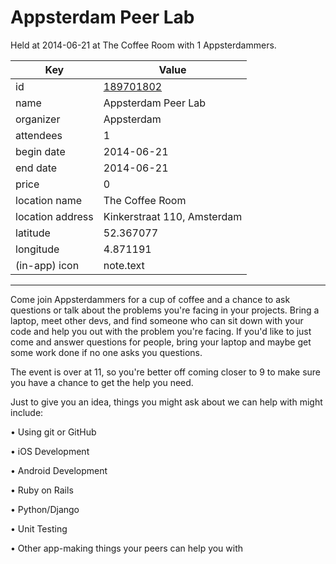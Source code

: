 # Appsterdam Peer Lab
Held at 2014-06-21 at The Coffee Room with 1 Appsterdammers.
        
|Key|Value
|---|---|
|id|[189701802](https://www.meetup.com/appsterdam/events/189701802/)|
|name|Appsterdam Peer Lab|
|organizer|Appsterdam|
|attendees|1|
|begin date|2014-06-21|
|end date|2014-06-21|
|price|0|
|location name|The Coffee Room|
|location address|Kinkerstraat 110, Amsterdam|
|latitude|52.367077|
|longitude|4.871191|
|(in-app) icon|note.text|

---

Come join Appsterdammers for a cup of coffee and a chance to ask questions or talk about the problems you're facing in your projects. Bring a laptop, meet other devs, and find someone who can sit down with your code and help you out with the problem you're facing. If you'd like to just come and answer questions for people, bring your laptop and maybe get some work done if no one asks you questions.

The event is over at 11, so you're better off coming closer to 9 to make sure you have a chance to get the help you need.

Just to give you an idea, things you might ask about we can help with might include:

• Using git or GitHub

• iOS Development

• Android Development

• Ruby on Rails

• Python/Django

• Unit Testing

• Other app-making things your peers can help you with


